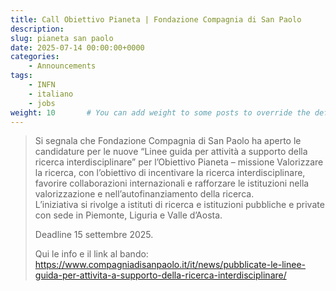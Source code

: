 ```yaml
---
title: Call Obiettivo Pianeta | Fondazione Compagnia di San Paolo
description: 
slug: pianeta san paolo
date: 2025-07-14 00:00:00+0000
categories:
    - Announcements
tags:
    - INFN
    - italiano
    - jobs
weight: 10       # You can add weight to some posts to override the default sorting (date descending)
---
```


> Si segnala che Fondazione Compagnia di San Paolo ha aperto le candidature per le nuove “Linee guida per attività a supporto della ricerca interdisciplinare” per l’Obiettivo Pianeta – missione Valorizzare la ricerca, con l’obiettivo di incentivare la ricerca interdisciplinare, favorire collaborazioni internazionali e rafforzare le istituzioni nella valorizzazione e nell’autofinanziamento della ricerca.  
> L’iniziativa si rivolge a istituti di ricerca e istituzioni pubbliche e private con sede in Piemonte, Liguria e Valle d’Aosta.  
> 
> Deadline 15 settembre 2025.  
> 
> Qui le info e il link al bando:   
> https://www.compagniadisanpaolo.it/it/news/pubblicate-le-linee-guida-per-attivita-a-supporto-della-ricerca-interdisciplinare/
